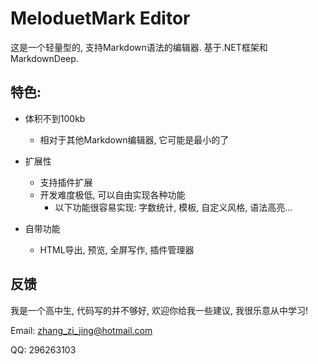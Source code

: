 # MeloduetMark Editor

这是一个轻量型的, 支持Markdown语法的编辑器. 基于.NET框架和MarkdownDeep.

## 特色:

+ 体积不到100kb
  - 相对于其他Markdown编辑器, 它可能是最小的了

+ 扩展性
  - 支持插件扩展
  - 开发难度极低, 可以自由实现各种功能
    - 以下功能很容易实现: 字数统计, 模板, 自定义风格, 语法高亮...
      
+ 自带功能
  - HTML导出, 预览, 全屏写作, 插件管理器

## 反馈
我是一个高中生, 代码写的并不够好, 欢迎你给我一些建议, 我很乐意从中学习!

Email: zhang_zi_jing@hotmail.com

QQ: 296263103
